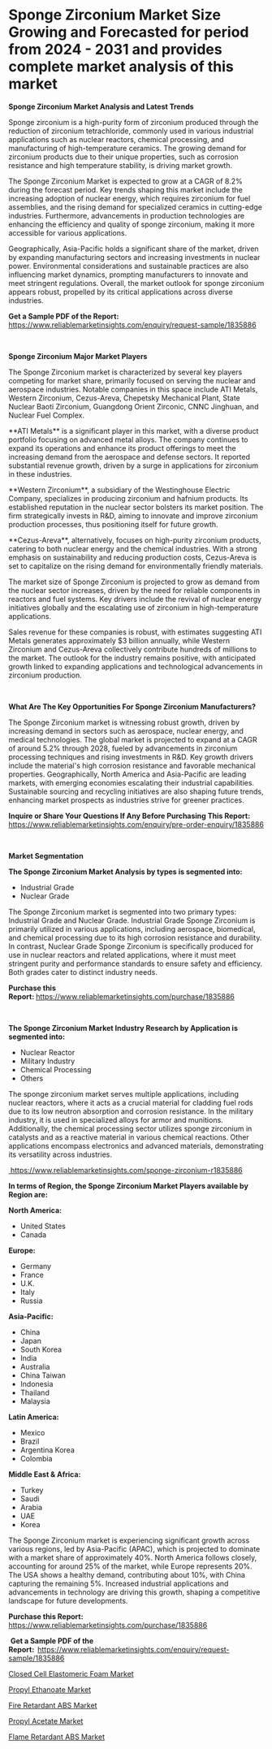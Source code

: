 <p><h1>Sponge Zirconium Market Size Growing and Forecasted for period from 2024 - 2031 and provides complete market analysis of this market</h1></p><p><strong>Sponge Zirconium Market Analysis and Latest Trends</strong></p>
<p><p>Sponge zirconium is a high-purity form of zirconium produced through the reduction of zirconium tetrachloride, commonly used in various industrial applications such as nuclear reactors, chemical processing, and manufacturing of high-temperature ceramics. The growing demand for zirconium products due to their unique properties, such as corrosion resistance and high temperature stability, is driving market growth.</p><p>The Sponge Zirconium Market is expected to grow at a CAGR of 8.2% during the forecast period. Key trends shaping this market include the increasing adoption of nuclear energy, which requires zirconium for fuel assemblies, and the rising demand for specialized ceramics in cutting-edge industries. Furthermore, advancements in production technologies are enhancing the efficiency and quality of sponge zirconium, making it more accessible for various applications.</p><p>Geographically, Asia-Pacific holds a significant share of the market, driven by expanding manufacturing sectors and increasing investments in nuclear power. Environmental considerations and sustainable practices are also influencing market dynamics, prompting manufacturers to innovate and meet stringent regulations. Overall, the market outlook for sponge zirconium appears robust, propelled by its critical applications across diverse industries.</p></p>
<p><strong>Get a Sample PDF of the Report:&nbsp;</strong> <a href="https://www.reliablemarketinsights.com/enquiry/request-sample/1835886?utm_campaign=1739&utm_medium=2&utm_source=Github&utm_content=ia&utm_term=16102024&utm_id=sponge-zirconium">https://www.reliablemarketinsights.com/enquiry/request-sample/1835886</a></p>
<p>&nbsp;</p>
<p><strong>Sponge Zirconium Major Market Players</strong></p>
<p><p>The Sponge Zirconium market is characterized by several key players competing for market share, primarily focused on serving the nuclear and aerospace industries. Notable companies in this space include ATI Metals, Western Zirconium, Cezus-Areva, Chepetsky Mechanical Plant, State Nuclear Baoti Zirconium, Guangdong Orient Zirconic, CNNC Jinghuan, and Nuclear Fuel Complex.</p><p>**ATI Metals** is a significant player in this market, with a diverse product portfolio focusing on advanced metal alloys. The company continues to expand its operations and enhance its product offerings to meet the increasing demand from the aerospace and defense sectors. It reported substantial revenue growth, driven by a surge in applications for zirconium in these industries.</p><p>**Western Zirconium**, a subsidiary of the Westinghouse Electric Company, specializes in producing zirconium and hafnium products. Its established reputation in the nuclear sector bolsters its market position. The firm strategically invests in R&D, aiming to innovate and improve zirconium production processes, thus positioning itself for future growth.</p><p>**Cezus-Areva**, alternatively, focuses on high-purity zirconium products, catering to both nuclear energy and the chemical industries. With a strong emphasis on sustainability and reducing production costs, Cezus-Areva is set to capitalize on the rising demand for environmentally friendly materials.</p><p>The market size of Sponge Zirconium is projected to grow as demand from the nuclear sector increases, driven by the need for reliable components in reactors and fuel systems. Key drivers include the revival of nuclear energy initiatives globally and the escalating use of zirconium in high-temperature applications.</p><p>Sales revenue for these companies is robust, with estimates suggesting ATI Metals generates approximately $3 billion annually, while Western Zirconium and Cezus-Areva collectively contribute hundreds of millions to the market. The outlook for the industry remains positive, with anticipated growth linked to expanding applications and technological advancements in zirconium production.</p></p>
<p>&nbsp;</p>
<p><strong>What Are The Key Opportunities For Sponge Zirconium Manufacturers?</strong></p>
<p><p>The Sponge Zirconium market is witnessing robust growth, driven by increasing demand in sectors such as aerospace, nuclear energy, and medical technologies. The global market is projected to expand at a CAGR of around 5.2% through 2028, fueled by advancements in zirconium processing techniques and rising investments in R&D. Key growth drivers include the material's high corrosion resistance and favorable mechanical properties. Geographically, North America and Asia-Pacific are leading markets, with emerging economies escalating their industrial capabilities. Sustainable sourcing and recycling initiatives are also shaping future trends, enhancing market prospects as industries strive for greener practices.</p></p>
<p><strong>Inquire or Share Your Questions If Any Before Purchasing This Report:</strong> <a href="https://www.reliablemarketinsights.com/enquiry/pre-order-enquiry/1835886?utm_campaign=1739&utm_medium=2&utm_source=Github&utm_content=ia&utm_term=16102024&utm_id=sponge-zirconium">https://www.reliablemarketinsights.com/enquiry/pre-order-enquiry/1835886</a></p>
<p>&nbsp;</p>
<p><strong>Market Segmentation</strong></p>
<p><strong>The Sponge Zirconium Market Analysis by types is segmented into:</strong></p>
<p><ul><li>Industrial Grade</li><li>Nuclear Grade</li></ul></p>
<p><p>The Sponge Zirconium market is segmented into two primary types: Industrial Grade and Nuclear Grade. Industrial Grade Sponge Zirconium is primarily utilized in various applications, including aerospace, biomedical, and chemical processing due to its high corrosion resistance and durability. In contrast, Nuclear Grade Sponge Zirconium is specifically produced for use in nuclear reactors and related applications, where it must meet stringent purity and performance standards to ensure safety and efficiency. Both grades cater to distinct industry needs.</p></p>
<p><strong>Purchase this Report:&nbsp;</strong><a href="https://www.reliablemarketinsights.com/purchase/1835886?utm_campaign=1739&utm_medium=2&utm_source=Github&utm_content=ia&utm_term=16102024&utm_id=sponge-zirconium">https://www.reliablemarketinsights.com/purchase/1835886</a></p>
<p>&nbsp;</p>
<p><strong>The Sponge Zirconium Market Industry Research by Application is segmented into:</strong></p>
<p><ul><li>Nuclear Reactor</li><li>Military Industry</li><li>Chemical Processing</li><li>Others</li></ul></p>
<p><p>The sponge zirconium market serves multiple applications, including nuclear reactors, where it acts as a crucial material for cladding fuel rods due to its low neutron absorption and corrosion resistance. In the military industry, it is used in specialized alloys for armor and munitions. Additionally, the chemical processing sector utilizes sponge zirconium in catalysts and as a reactive material in various chemical reactions. Other applications encompass electronics and advanced materials, demonstrating its versatility across industries.</p></p>
<p><a href="https://www.reliablemarketinsights.com/sponge-zirconium-r1835886?utm_campaign=1739&utm_medium=2&utm_source=Github&utm_content=ia&utm_term=16102024&utm_id=sponge-zirconium">&nbsp;https://www.reliablemarketinsights.com/sponge-zirconium-r1835886</a></p>
<p><strong>In terms of Region, the Sponge Zirconium Market Players available by Region are:</strong></p>
<p>
    <p> <strong> North America: </strong>
        <ul>
            <li>United States</li>
            <li>Canada</li>
        </ul>
        </p> 
    <p> <strong> Europe: </strong>
        <ul>
            <li>Germany</li>
            <li>France</li>
            <li>U.K.</li>
            <li>Italy</li>
            <li>Russia</li>
        </ul>
        </p> 
    <p> <strong> Asia-Pacific: </strong>
        <ul>
            <li>China</li>
            <li>Japan</li>
            <li>South Korea</li>
            <li>India</li>
            <li>Australia</li>
            <li>China Taiwan</li>
            <li>Indonesia</li>
            <li>Thailand</li>
            <li>Malaysia</li>
        </ul>
        </p> 
    <p> <strong> Latin America: </strong>
        <ul>
            <li>Mexico</li>
            <li>Brazil</li>
            <li>Argentina Korea</li>
            <li>Colombia</li>
        </ul>
        </p> 
    <p> <strong> Middle East & Africa: </strong>
        <ul>
            <li>Turkey</li>
            <li>Saudi</li>
            <li>Arabia</li>
            <li>UAE</li>
            <li>Korea</li>
        </ul>
    </p>
    </p>
<p><p>The Sponge Zirconium market is experiencing significant growth across various regions, led by Asia-Pacific (APAC), which is projected to dominate with a market share of approximately 40%. North America follows closely, accounting for around 25% of the market, while Europe represents 20%. The USA shows a healthy demand, contributing about 10%, with China capturing the remaining 5%. Increased industrial applications and advancements in technology are driving this growth, shaping a competitive landscape for future developments.</p></p>
<p><strong>Purchase this Report: </strong><a href="https://www.reliablemarketinsights.com/purchase/1835886?utm_campaign=1739&utm_medium=2&utm_source=Github&utm_content=ia&utm_term=16102024&utm_id=sponge-zirconium">https://www.reliablemarketinsights.com/purchase/1835886</a></p>
<p>&nbsp;<strong>Get a Sample PDF of the Report:&nbsp;&nbsp;</strong><a href="https://www.reliablemarketinsights.com/enquiry/request-sample/1835886?utm_campaign=1739&utm_medium=2&utm_source=Github&utm_content=ia&utm_term=16102024&utm_id=sponge-zirconium">https://www.reliablemarketinsights.com/enquiry/request-sample/1835886</a></p>
<p><strong></strong></p>
<p><p><a href="https://www.linkedin.com/pulse/closed-cell-elastomeric-foam-market-global-regional-analysis-ykd4c?utm_campaign=1739&utm_medium=2&utm_source=Github&utm_content=ia&utm_term=16102024&utm_id=sponge-zirconium">Closed Cell Elastomeric Foam Market</a></p><p><a href="https://www.linkedin.com/pulse/pulse-propyl-ethanoate-rhythms-change-market-resonance-2024-2031-ao2bc?utm_campaign=1739&utm_medium=2&utm_source=Github&utm_content=ia&utm_term=16102024&utm_id=sponge-zirconium">Propyl Ethanoate Market</a></p><p><a href="https://www.linkedin.com/pulse/fire-retardant-abs-market-navigating-challenges-unlocking-potential-tysuc?utm_campaign=1739&utm_medium=2&utm_source=Github&utm_content=ia&utm_term=16102024&utm_id=sponge-zirconium">Fire Retardant ABS Market</a></p><p><a href="https://www.linkedin.com/pulse/global-propyl-acetate-market-pulse-trends-growth-analysis-hzvxc?utm_campaign=1739&utm_medium=2&utm_source=Github&utm_content=ia&utm_term=16102024&utm_id=sponge-zirconium">Propyl Acetate Market</a></p><p><a href="https://www.linkedin.com/pulse/exploring-flame-retardant-abs-market-dynamics-revenue-analysis-9pgyc?utm_campaign=1739&utm_medium=2&utm_source=Github&utm_content=ia&utm_term=16102024&utm_id=sponge-zirconium">Flame Retardant ABS Market</a></p></p>